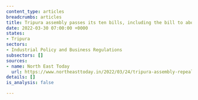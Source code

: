```yaml
---
content_type: articles
breadcrumbs: articles
title: Tripura assembly passes its ten bills, including the bill to abolish 227 acts
date: 2022-03-30 07:00:00 +0000
states:
- Tripura
sectors:
- Industrial Policy and Business Regulations
subsectors: []
sources:
- name: North East Today
  url: https://www.northeasttoday.in/2022/03/24/tripura-assembly-repeals-227-acts-passes-10-bills/
details: []
is_analysis: false

---
```

